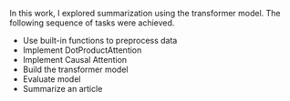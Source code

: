 In this work, I explored summarization using the transformer model. The following sequence of tasks were achieved.

* Use built-in functions to preprocess data
* Implement DotProductAttention
* Implement Causal Attention
* Build the transformer model
* Evaluate model
* Summarize an article

